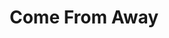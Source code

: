 ---
title: Come From Away
poster: come-from-away.jpg
header: come-from-away-header.jpg
description: 'When the world stopped, their stories moved us all.'
theater: Schoenfeld Theatre
original_preview: 2017-02-08
original_opening: 2017-03-12
preview: 2021-09-21
opening: 2021-09-21
tonyaward: true
criticspick: true
tags: 
  - Musical
  - Broadway
  - Award Winning
trailer: 'https://www.youtube.com/watch?v=bijwE0ZBdrM'
website: 'http://comefromaway.com'
tickets:
  - highlight: true
    info: 'http://comefromawaylottery.com'
    title: $49 Lottery
    type: digitalLottery
  - highlight: false
    info: >-
      On sale when the Gerald Schoenfeld Theatre box office opens 10 AM
      Monday–Saturday, noon on Sunday on a first-come, first-served basis. Cash
      or credit. Photo ID required. 2 Tickets per person limit. Seat location
      determined at the discretion of the box office. May be partial view.
    title: $38 Rush
    type: rush
  - highlight: false
    info: >-
      Available when the Gerald Schoenfeld Theatre box office opens 10 AM
      Monday–Saturday, noon on Sunday on a first-come, first-served basis when
      the show is sold out. Cash or credit. 2 Tickets per person limit. Standing
      room at back of the orchestra section.
    title: $32 Standing
    type: standing
  - highlight: false
    info: https://stubhub.prf.hn/l/62gZjq9
    title: 2ndry Market
    type: stubhub
  - highlight: false
    info: 'https://www.telecharge.com/Broadway/Come-From-Away/Schedules-Prices'
    title: $47+ Tickets
    type: regular
---